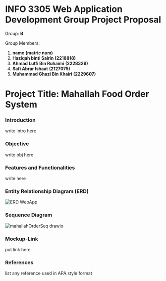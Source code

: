 # INFO 3305 Web Application Development Group Project Proposal

Group: __B__

Group Members: 
1. __name__  __(matric num)__
2. __Haziqah binti Sairin__ __(2218818)__
3. __Ahmad Lutfi Bin Ruhaimi__  __(2228329)__
4. __Safi Abrar Ishaat__  __(2127075)__
5. __Muhammad Ghazi Bin Khairi__  __(2229607)__

# Project Title: __Mahallah Food Order System__

### Introduction
write intro here

### Objective
write obj here

### Features and Functionalities
write here

### Entity Relationship Diagram (ERD)
![ERD WebApp](https://github.com/user-attachments/assets/f069dbe1-ab97-4ec6-95ff-a86497234902)


### Sequence Diagram
![mahallahOrderSeq drawio](https://github.com/user-attachments/assets/05191634-cf9e-4d58-910c-bbd9c6e7e247)

### Mockup-Link
put link here

### References
list any reference used in APA style format



